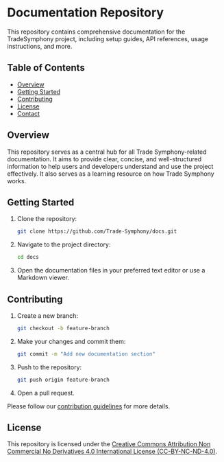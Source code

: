 # Documentation Repository

This repository contains comprehensive documentation for the TradeSymphony project, including setup guides, API references, usage instructions, and more.

## Table of Contents

- [Overview](#overview)
- [Getting Started](#getting-started)
- [Contributing](#contributing)
- [License](#license)
- [Contact](#contact)

## Overview

This repository serves as a central hub for all Trade Symphony-related documentation. It aims to provide clear, concise, and well-structured information to help users and developers understand and use the project effectively. It also serves as a learning resource on how Trade Symphony works.

## Getting Started

1. Clone the repository:
   ```bash
   git clone https://github.com/Trade-Symphony/docs.git
   ```
2. Navigate to the project directory:
   ```bash
   cd docs
   ```
3. Open the documentation files in your preferred text editor or use a Markdown viewer.

## Contributing

1. Create a new branch:
   ```bash
   git checkout -b feature-branch
   ```
2. Make your changes and commit them:
   ```bash
   git commit -m "Add new documentation section"
   ```
3. Push to the repository:
   ```bash
   git push origin feature-branch
   ```
4. Open a pull request.

Please follow our [contribution guidelines](CONTRIBUTING.md) for more details.

## License

This repository is licensed under the [Creative Commons Attribution Non Commercial No Derivatives 4.0 International License (CC-BY-NC-ND-4.0)](LICENSE).
